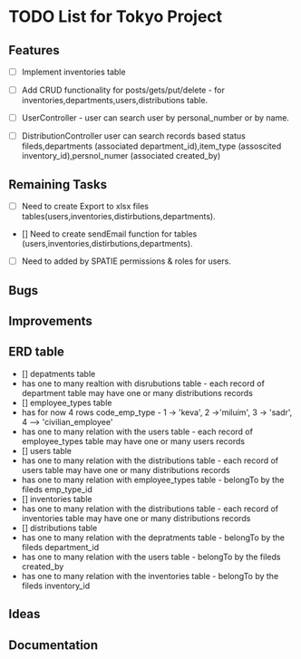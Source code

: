 # TODO List for Tokyo Project

## Features

-   [ ] Implement inventories table 
-   [ ] Add CRUD functionality for posts/gets/put/delete - for inventories,departments,users,distributions table.
-   [ ] UserController - user can search user by personal_number or by name.
-   [ ] DistributionController user can search records based status fileds,departments (associated department_id),item_type (assoscited inventory_id),persnol_numer (associated created_by)       




## Remaining Tasks

-   [ ] Need to create Export to xlsx files tables(users,inventories,distirbutions,departments).
-   [] Need to create sendEmail function for tables (users,inventories,distirbutions,departments).
-   [ ] Need to added by SPATIE permissions & roles for users.

## Bugs



## Improvements



## ERD table

-   [] depatments table
-   has one to many realtion with disrubutions table - each record of department table may have one or many distributions records
-   [] employee_types table
-   has for now 4 rows code_emp_type - 1 -> 'keva', 2 ->'miluim', 3 -> 'sadr', 4 --> 'civilian_employee'
-   has one to many relation with the users table - each record of employee_types table may have one or many users records
-   [] users table
-   has one to many relation with the distributions table - each record of users table may have one or many distributions records
-   has one to many relation with employee_types table - belongTo by the fileds emp_type_id
-   [] inventories table
-   has one to many relation with the distributions table - each record of inventories table may have one or many distributions records
-   [] distributions table
-   has one to many relation with the depratments table - belongTo by the fileds department_id
-   has one to many relation with the users table - belongTo by the fileds created_by
-   has one to many relation with the inventories table - belongTo by the fileds inventory_id



## Ideas

## Documentation

